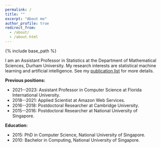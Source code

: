 ```yaml
---
permalink: /
title: ""
excerpt: "About me"
author_profile: true
redirect_from: 
  - /about/
  - /about.html
---
```


{% include base_path %}

I am an Assistant Professor in Statistics at the Department of Mathematical Sciences, Durham University. My research interests are statistical machine learning and artificial intelligence. See my [publication list](https://nvcuong.github.io/publications/) for more details.

**Previous positions:** 
- 2021--2023: Assistant Professor in Computer Science at Florida International University.
- 2018--2021: Applied Scientist at Amazon Web Services.
- 2016--2018: Postdoctoral Researcher at Cambridge University.
- 2015--2016: Postdoctoral Researcher at National University of Singapore.

**Education:**
- 2015: PhD in Computer Science, National University of Singapore.
- 2010: Bachelor in Computing, National University of Singapore.


